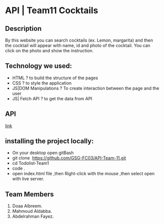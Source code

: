 # API | Team11 Cocktails 

## Description
By this website you can search cocktails (ex. Lemon, margarita) and then the cocktail will appear with name, id and photo of the cocktail.
You can click on the photo and show the instruction.

##  Technology we used:
* HTML ? to build the structure of the pages
* CSS ? to style the application
* JS|DOM Manipulations ? To create interaction between the page and the user
* JS| Fetch API ? to get the data from API

 ## API 
 [link](https://www.thecocktaildb.com/api.php)
 
## installing the project locally:
* On your desktop open gitBash
* git clone  https://github.com/GSG-FC03/API-Team-11.git
* cd Todolist-Team1
* code .
* open index.html file ,then Right-click with the mouse ,then select open with live server.



## Team Members
1. Doaa Albreem.
2. Mahmoud Aldabba.
3. Abdelrahman Fayez.
